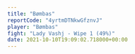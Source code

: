 ```yaml
---
title: "Bømbas"
reportCode: "4yrtmDTNkwGfznvJ"
player: "Bømbas"
fight: "Lady Vashj - Wipe 1 (49%)"
date: 2021-10-10T19:09:02.718000+00:00
---
```

